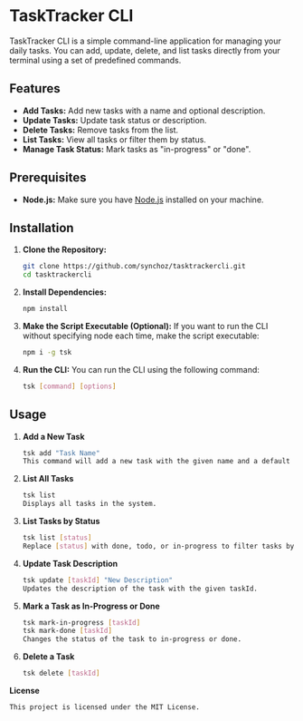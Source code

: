 # TaskTracker CLI

TaskTracker CLI is a simple command-line application for managing your daily tasks. You can add, update, delete, and list tasks directly from your terminal using a set of predefined commands.

## Features

- **Add Tasks:** Add new tasks with a name and optional description.
- **Update Tasks:** Update task status or description.
- **Delete Tasks:** Remove tasks from the list.
- **List Tasks:** View all tasks or filter them by status.
- **Manage Task Status:** Mark tasks as "in-progress" or "done".

## Prerequisites

- **Node.js:** Make sure you have [Node.js](https://nodejs.org/) installed on your machine.

## Installation

1. **Clone the Repository:**
   ```bash
   git clone https://github.com/synchoz/tasktrackercli.git
   cd tasktrackercli
2. **Install Dependencies:** 
   ```bash
   npm install
2. **Make the Script Executable (Optional):** If you want to run the CLI without specifying node each time, make the script executable:
   ```bash
   npm i -g tsk
4. **Run the CLI:** You can run the CLI using the following command:
   ```bash
   tsk [command] [options]

## Usage
1. **Add a New Task**
   ```bash
   tsk add "Task Name"
   This command will add a new task with the given name and a default status of todo.

2. **List All Tasks**
   ```bash
   tsk list
   Displays all tasks in the system.

3. **List Tasks by Status**
   ```bash
   tsk list [status]
   Replace [status] with done, todo, or in-progress to filter tasks by their status.

4. **Update Task Description**
   ```bash
   tsk update [taskId] "New Description"
   Updates the description of the task with the given taskId.

5. **Mark a Task as In-Progress or Done**
   ```bash
   tsk mark-in-progress [taskId]
   tsk mark-done [taskId]
   Changes the status of the task to in-progress or done.

6. **Delete a Task**
   ```bash
   tsk delete [taskId]

**License**
```
This project is licensed under the MIT License.
